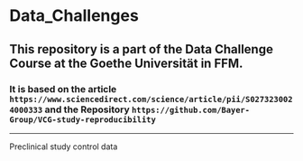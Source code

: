 # Data_Challenges
## This repository is a part of the Data Challenge Course at the Goethe Universität in FFM.
### It is based on the article `https://www.sciencedirect.com/science/article/pii/S0273230024000333` and the Repository `https://github.com/Bayer-Group/VCG-study-reproducibility`
------------------------------------
Preclinical study control data
